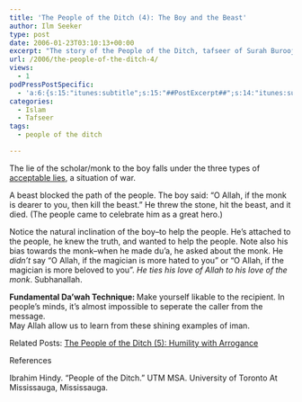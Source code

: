 ```yaml
---
title: 'The People of the Ditch (4): The Boy and the Beast'
author: Ilm Seeker
type: post
date: 2006-01-23T03:10:13+00:00
excerpt: "The story of the People of the Ditch, tafseer of Surah Burooj.  Fundamental da'wah technique: make yourself likable to the recipient."
url: /2006/the-people-of-the-ditch-4/
views:
  - 1
podPressPostSpecific:
  - 'a:6:{s:15:"itunes:subtitle";s:15:"##PostExcerpt##";s:14:"itunes:summary";s:15:"##PostExcerpt##";s:15:"itunes:keywords";s:17:"##WordPressCats##";s:13:"itunes:author";s:10:"##Global##";s:15:"itunes:explicit";s:7:"Default";s:12:"itunes:block";s:7:"Default";}'
categories:
  - Islam
  - Tafseer
tags:
  - people of the ditch

---
```

The lie of the scholar/monk to the boy falls under the three types of [acceptable lies][1], a situation of war.

A beast blocked the path of the people. The boy said: &#8220;O Allah, if the monk is dearer to you, then kill the beast.&#8221; He threw the stone, hit the beast, and it died. (The people came to celebrate him as a great hero.)

Notice the natural inclination of the boy&#8211;to help the people. He&#8217;s attached to the people, he knew the truth, and wanted to help the people. Note also his bias towards the monk&#8211;when he made du&#8217;a, he asked about the monk. He _didn&#8217;t_ say &#8220;O Allah, if the magician is more hated to you&#8221; or &#8220;O Allah, if the magician is more beloved to you&#8221;. _He ties his love of Allah to his love of the monk_. Subhanallah.

<p class="gem">
  <strong>Fundamental Da&#8217;wah Technique: </strong>Make yourself likable to the recipient. In people&#8217;s minds, it&#8217;s almost impossible to seperate the caller from the message.<br /> May Allah allow us to learn from these shining examples of iman.
</p>

<p class="metaInformation">
  Related Posts: <a href="/the-people-of-the-ditch-5/">The People of the Ditch (5): Humility with Arrogance</a>
</p>

<div id="referencesTitle">
  References
</div>

<p class="reference">
  Ibrahim Hindy. &#8220;People of the Ditch.&#8221; UTM MSA. University of Toronto At Mississauga, Mississauga.
</p>

 [1]: /three-acceptable-types-of-lies/